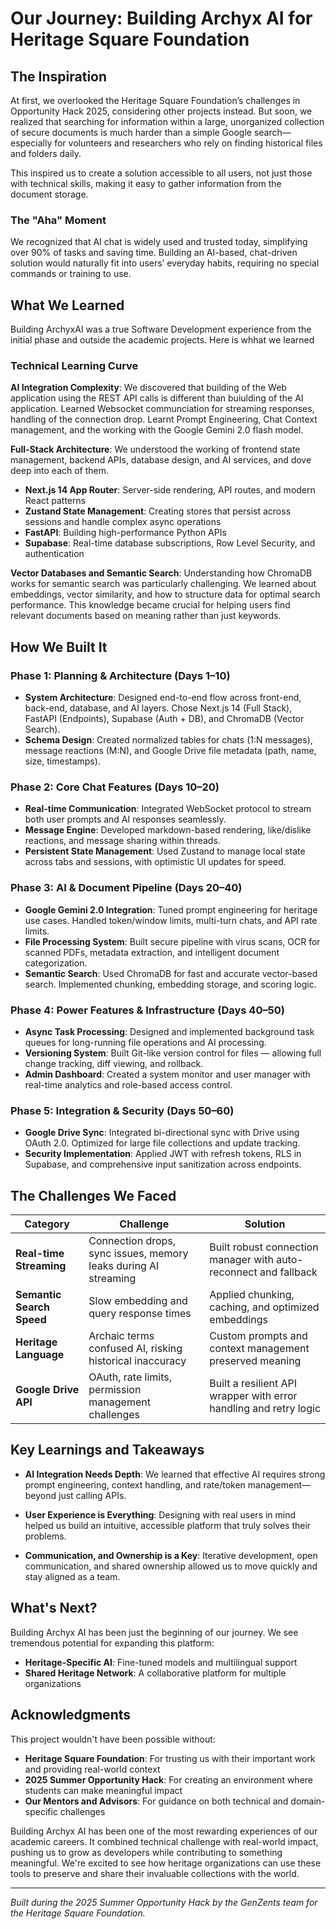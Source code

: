 # Our Journey: Building Archyx AI for Heritage Square Foundation

## The Inspiration

At first, we overlooked the Heritage Square Foundation’s challenges in Opportunity Hack 2025, considering other projects instead. But soon, we realized that searching for information within a large, unorganized collection of secure documents is much harder than a simple Google search—especially for volunteers and researchers who rely on finding historical files and folders daily.

This inspired us to create a solution accessible to all users, not just those with technical skills, making it easy to gather information from the document storage.

### The "Aha" Moment

We recognized that AI chat is widely used and trusted today, simplifying over 90% of tasks and saving time. Building an AI-based, chat-driven solution would naturally fit into users’ everyday habits, requiring no special commands or training to use.

## What We Learned

Building ArchyxAI was a true Software Development experience from the initial phase and outside the academic projects. Here is whhat we learned

### Technical Learning Curve

**AI Integration Complexity**: We discovered that building of the Web application using the REST API calls is different than buiulding of the AI application. Learned Websocket communciation for streaming responses, handling of the connection drop. Learnt Prompt Engineering, Chat Context management, and the working with the Google Gemini 2.0 flash model.

**Full-Stack Architecture**: We understood the working of frontend state management, backend APIs, database design, and AI services, and dove deep into each of them.
- **Next.js 14 App Router**: Server-side rendering, API routes, and modern React patterns
- **Zustand State Management**: Creating stores that persist across sessions and handle complex async operations
- **FastAPI**: Building high-performance Python APIs
- **Supabase**: Real-time database subscriptions, Row Level Security, and authentication

**Vector Databases and Semantic Search**: Understanding how ChromaDB works for semantic search was particularly challenging. We learned about embeddings, vector similarity, and how to structure data for optimal search performance. This knowledge became crucial for helping users find relevant documents based on meaning rather than just keywords.

## How We Built It

### Phase 1: Planning & Architecture (Days 1–10)
- **System Architecture**: Designed end-to-end flow across front-end, back-end, database, and AI layers. Chose Next.js 14 (Full Stack), FastAPI (Endpoints), Supabase (Auth + DB), and ChromaDB (Vector Search).
- **Schema Design**: Created normalized tables for chats (1:N messages), message reactions (M:N), and Google Drive file metadata (path, name, size, timestamps).

### Phase 2: Core Chat Features (Days 10–20)
- **Real-time Communication**: Integrated WebSocket protocol to stream both user prompts and AI responses seamlessly.
- **Message Engine**: Developed markdown-based rendering, like/dislike reactions, and message sharing within threads.
- **Persistent State Management**: Used Zustand to manage local state across tabs and sessions, with optimistic UI updates for speed.

### Phase 3: AI & Document Pipeline (Days 20–40)
- **Google Gemini 2.0 Integration**: Tuned prompt engineering for heritage use cases. Handled token/window limits, multi-turn chats, and API rate limits.
- **File Processing System**: Built secure pipeline with virus scans, OCR for scanned PDFs, metadata extraction, and intelligent document categorization.
- **Semantic Search**: Used ChromaDB for fast and accurate vector-based search. Implemented chunking, embedding storage, and scoring logic.

### Phase 4: Power Features & Infrastructure (Days 40–50)
- **Async Task Processing**: Designed and implemented background task queues for long-running file operations and AI processing.
- **Versioning System**: Built Git-like version control for files — allowing full change tracking, diff viewing, and rollback.
- **Admin Dashboard**: Created a system monitor and user manager with real-time analytics and role-based access control.

### Phase 5: Integration & Security (Days 50–60)
- **Google Drive Sync**: Integrated bi-directional sync with Drive using OAuth 2.0. Optimized for large file collections and update tracking.
- **Security Implementation**: Applied JWT with refresh tokens, RLS in Supabase, and comprehensive input sanitization across endpoints.

## The Challenges We Faced

| **Category**              | **Challenge**                                                                 | **Solution**                                                                 |
|---------------------------|-------------------------------------------------------------------------------|------------------------------------------------------------------------------|
| **Real-time Streaming**   | Connection drops, sync issues, memory leaks during AI streaming              | Built robust connection manager with auto-reconnect and fallback            |
| **Semantic Search Speed** | Slow embedding and query response times                                      | Applied chunking, caching, and optimized embeddings                          |
| **Heritage Language**     | Archaic terms confused AI, risking historical inaccuracy                     | Custom prompts and context management preserved meaning                      |
| **Google Drive API**      | OAuth, rate limits, permission management challenges                         | Built a resilient API wrapper with error handling and retry logic            |

## Key Learnings and Takeaways

- **AI Integration Needs Depth**: We learned that effective AI requires strong prompt engineering, context handling, and rate/token management—beyond just calling APIs.

- **User Experience is Everything**: Designing with real users in mind helped us build an intuitive, accessible platform that truly solves their problems.

- **Communication, and Ownership is a Key**: Iterative development, open communication, and shared ownership allowed us to move quickly and stay aligned as a team.

## What's Next?

Building Archyx AI has been just the beginning of our journey. We see tremendous potential for expanding this platform:

- **Heritage-Specific AI**: Fine-tuned models and multilingual support  
- **Shared Heritage Network**: A collaborative platform for multiple organizations  

## Acknowledgments

This project wouldn't have been possible without:
- **Heritage Square Foundation**: For trusting us with their important work and providing real-world context
- **2025 Summer Opportunity Hack**: For creating an environment where students can make meaningful impact
- **Our Mentors and Advisors**: For guidance on both technical and domain-specific challenges

Building Archyx AI has been one of the most rewarding experiences of our academic careers. It combined technical challenge with real-world impact, pushing us to grow as developers while contributing to something meaningful. We're excited to see how heritage organizations can use these tools to preserve and share their invaluable collections with the world.

---

*Built during the 2025 Summer Opportunity Hack by the GenZents team for the Heritage Square Foundation.*